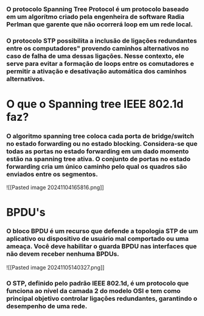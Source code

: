 

### O protocolo Spanning Tree Protocol é um protocolo baseado em um algorítmo criado pela engenheira de software Radia Perlman que garente que não ocorrerá loop em um rede local.


### O protocolo STP possibilita a inclusão de ligações redundantes entre  os computadores"  provendo caminhos alternativos no caso de falha de uma dessas ligações. Nesse contexto, ele serve para evitar a formação de loops entre os comutadores e permitir a ativação e desativação automática dos caminhos alternativos.



# O que o Spanning tree IEEE 802.1d faz?

### O algoritmo spanning tree coloca cada porta de bridge/switch no estado forwarding ou no estado blocking. Considera-se que todas as portas no estado forwarding em um dado momento estão na spanning tree ativa. O conjunto de portas no estado forwarding cria um único caminho pelo qual os quadros são enviados entre os segmentos.



![[Pasted image 20241104165816.png]]


# BPDU's

### O bloco BPDU é um recurso que defende a topologia STP de um aplicativo ou dispositivo de usuário mal comportado ou uma ameaça. Você deve habilitar o guarda BPDU nas interfaces que não devem receber nenhuma BPDUs.


![[Pasted image 20241105140327.png]]



### O STP, definido pelo padrão IEEE 802.1d, é um protocolo que funciona ao nível da **camada 2 do modelo OSI** e tem como principal objetivo controlar ligações redundantes, garantindo o desempenho de uma rede.
